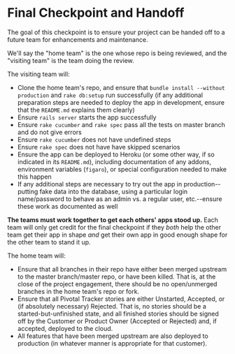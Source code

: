 # Final Checkpoint and Handoff

The goal of this checkpoint is to ensure your project can be handed off to a future team for enhancements and maintenance.

We'll say the "home team" is the one whose repo is being reviewed, and the "visiting team" is the team doing the review.

The visiting team will:

* Clone the home team's repo, and ensure that  `bundle install --without production` and `rake db:setup`  run successfully (if any additional preparation steps are needed to deploy the app in development, ensure that the `README.md` explains them clearly)
* Ensure `rails server` starts the app successfully
* Ensure `rake cucumber` and `rake spec` pass all the tests on master branch and do not give errors
* Ensure `rake cucumber` does not have undefined steps
* Ensure `rake spec` does not have have skipped scenarios
* Ensure the app can be deployed to Heroku (or some other way, if so indicated in its `README.md`), including documentation of any addons, environment variables (`figaro`), or special configuration needed to make this happen
* If any additional steps are necessary to try out the app in production--putting fake data into the database, using a particular login name/password to behave as an admin vs. a regular user,
etc.--ensure these work as documented as well

**The teams must work together to get each others' apps stood up.**  Each team will only get credit for the final checkpoint if they *both* help the other team get their app in shape *and* get their own app in good enough shape for the other team to stand it up.

The home team will:

* Ensure that all branches in their repo have either been merged upstream to the master branch/master repo, or have been killed. That is, at the close of the project engagement, there should be no open/unmerged branches in the home team's repo or fork.
* Ensure that all Pivotal Tracker stories are either Unstarted, Accepted, or (if absolutely necessary) Rejected.  That is, no stories should be a started-but-unfinished state, and all finished stories should be signed off by the Customer or Product Owner (Accepted or Rejected) and, if accepted, deployed to the cloud.
* All features that have been merged upstream are also deployed to production (in whatever manner is appropriate for that customer).
